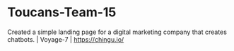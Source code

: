 # Toucans-Team-15
Created a simple landing page for a digital marketing company that creates chatbots. | Voyage-7 | https://chingu.io/

